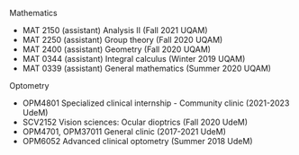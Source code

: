 Mathematics
* MAT 2150 (assistant) Analysis II (Fall 2021 UQAM)
* MAT 2250 (assistant) Group theory (Fall 2020 UQAM)
* MAT 2400 (assistant) Geometry (Fall 2020 UQAM)
* MAT 0344 (assistant) Integral calculus (Winter 2019 UQAM)
* MAT 0339 (assistant) General mathematics (Summer 2020 UQAM)

Optometry
* OPM4801 Specialized clinical internship - Community clinic (2021-2023 UdeM)
* SCV2152 Vision sciences: Ocular dioptrics (Fall 2020 UdeM)
* OPM4701, OPM37011 General clinic (2017-2021 UdeM)
* OPM6052 Advanced clinical optometry (Summer 2018 UdeM)
